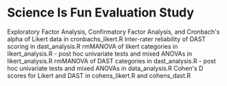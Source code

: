 # Science Is Fun Evaluation Study 
Exploratory Factor Analysis, Confirmatory Factor Analysis, and Cronbach's alpha of Likert data in cronbachs_likert.R
Inter-rater reliability of DAST scoring in dast_analysis.R
rmMANOVA of likert categories in likert_analysis.R - post hoc univariate tests and mixed ANOVAs in likert_analysis.R
rmMANOVA of DAST categories in dast_analysis.R - post hoc univariate tests and mixed ANOVAs in data_analysis.R
Cohen's D scores for Likert and DAST in cohens_likert.R and cohens_dast.R
